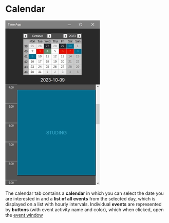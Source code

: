 # Calendar

![c_prev](../../Other/Assets/calendar_prev.gif)

The calendar tab contains a **calendar** in which you can select the date you are interested in and a **list of all events** from the selected day, which is displayed on a list with hourly intervals. Individual **events** are represented by **buttons** (with event activity name and color), which when clicked, open the [event window](../Event/)
